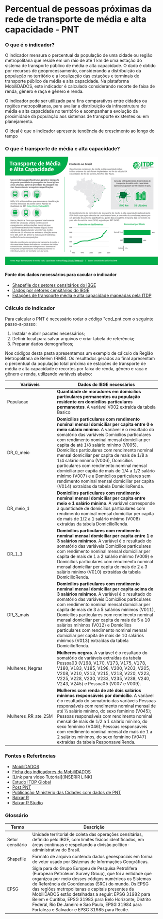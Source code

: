 # Percentual de pessoas próximas da rede de transporte de média e alta capacidade - PNT

### O que é o indicador?
O indicador mensura o percentual da população de uma cidade ou região metropolitana que reside em um raio de até 1 km de uma estação do sistema de transporte público de média e alta capacidade. O dado é obtido por recursos de geoprocessamento, considerando a distribuição da população no território e a localização das estações e terminais de transporte público de média e alta capacidade. Na plataforma MobiliDADOS, este indicador é calculado considerando recorte de faixa de renda, gênero e raça e gênero e renda.

O indicador pode ser utilizado para fins comparativos entre cidades ou regiões metropolitanas, para avaliar a distribuição da infraestrutura de média e alta capacidade no território e acompanhar a evolução da proximidade da população aos sistemas de transporte existentes ou em planejamento.

O ideal é que o indicador apresente tendência de crescimento ao longo do tempo

### O que é transporte de média e alta capacidade?
![](Sobre_TMA.png)

#### Fonte dos dados necessários para cacular o indicador
- [Shapefile dos setores censitários do IBGE](https://bit.ly/2Y6T4In) 
- [Dados por setores censitários do IBGE](https://bit.ly/2hr75s0)
- [Estações de transporte média e alta capacidade mapeadas pela ITDP](https://www.google.com/maps/d/u/0/viewer?mid=1iQ9q4KBuH2T2O0972VURU_Ak76s&ll=-29.651371798676887%2C-34.02013055808925&z=3)


### Cálculo do indicador
Para calcular o PNT é necessário rodar o código "cod_pnt com o seguinte passo-a-passo:

1. Instalar e abrir pacotes necessários;
2. Definir local para salvar arquivos e criar tabela de referência;
3. Preparar dados demograficos;

Nos códigos desta pasta apresentamos um exemplo de cálculo da Região Metropolitana de Belém (RMB). Os resultados gerados ao final apresentam o percentual da população total próxima de estações de transporte de média e alta capacidade e recortes por faixa de renda, gênero e raça e gênero e renda, utilizando variáveis abaixo:

| Variáveis | Dados do IBGE necessários |
|-----------|---------------------------|
|Populacao | **Quantidade de moradores em domicílios particulares permanentes ou população residente em domicílios particulares permanentes**. A variável V002 extraída da tabela Basico|
|DR_0_meio | **Domicílios particulares com rendimento nominal mensal domiciliar per capita entre 0 e meio salário mínimo**. A variável é o resultado do somatório das variáveis Domicílios particulares com rendimento nominal mensal domiciliar per capita de até 1/8 salário mínimo (V005),  Domicílios particulares com rendimento nominal mensal domiciliar per capita de mais de 1/8 a 1/4 salário mínimo (V006), Domicílios particulares com rendimento nominal mensal domiciliar per capita de mais de 1/4 a 1/2 salário mínimo (V007)  e a Domicílios particulares sem rendimento nominal mensal domiciliar per capita (V014) extraídas da tabela DomicilioRenda.|
|DR_meio_1|**Domicílios particulares com rendimento nominal mensal domiciliar per capita entre meio e 1 salário mínimo**. A variável corresponde à quantidade de domicílios particulares com rendimento nominal mensal domiciliar per capita de mais de 1/2 a 1 salário mínimo (V008) extraídas da tabela DomicilioRenda.|
|DR_1_3|**Domicílios particulares com rendimento nominal mensal domiciliar per capita entre 1 e 3 salários mínimos**. A variável é o resultado do somatório das variáveis Domicílios particulares com rendimento nominal mensal domiciliar per capita de mais de 1 a 2 salário mínimo (V009) e Domicílios particulares com rendimento nominal mensal domiciliar per capita de mais de 2 a 3 salário mínimo (V010) extraídas da tabela DomicilioRenda.|
|DR_3_mais|**Domicílios particulares com rendimento nominal mensal domiciliar per capita acima de 3 salários mínimos**. A variável é o resultado do somatório das variáveis Domicílios particulares com rendimento nominal mensal domiciliar per capita de mais de 3 a 5 salários mínimos (V011), Domicílios particulares com rendimento nominal mensal domiciliar per capita de mais de 5 a 10 salários mínimos (V012)  e Domicílios particulares com rendimento nominal mensal domiciliar per capita de mais de 10 salários mínimos (V013) extraídas da tabela DomicilioRenda.|
|Mulheres_Negras|**Mulheres negras**. A variável é o resultado do somatório de variáveis extraídas da tabela Pessoa03 (V168, V170, V173, V175, V178, V180, V183, V185, V198, V200, V203, V205, V208, V210, V213, V215, V218, V220, V223, V225, V228, V230, V233, V235, V238, V240, V243, V245) e Pessoa05 (V007 e V009).|
|Mulheres_RR_ate_2SM|**Mulheres com renda de até dois salários mínimos responsáveis por domicílio**. A variável é o resultado do somatório das variáveis Pessoas responsáveis com rendimento nominal mensal de até ½ salário mínimo, do sexo feminino (V045); Pessoas responsáveis com rendimento nominal mensal de mais de 1/2 a 1 salário mínimo, do sexo feminino (V046); Pessoas responsáveis com rendimento nominal mensal de mais de 1 a 2 salários mínimos, do sexo feminino (V047) extraídas da tabela ResponsavelRenda.|


### Fontes e Referências
- [MobiliDADOS](https://mobilidados.org.br/)
- [Ficha dos indicadores da MobiliDADOS](https://docs.google.com/spreadsheets/d/1Q5QuhNEcaMmNY9Wzke7DQ_ERiqcDiP6uGNtD5MwSsaY/edit#gid=0)
- [Link para vídeo Tutorial](INSERIR LINK)
- [Estudo ITDP Global](https://itdpdotorg.wpengine.com/wp-content/uploads/2016/10/People-Near-Transit.pdf)
- [Post PNT](https://itdpbrasil.org/pnt/)
- [Publicação Ministério das Cidades com dados de PNT](http://www.cidades.gov.br/images/stories/ArquivosSEMOB/ArquivosPDF/relatorio-indicadores-efetividade-pnmu.pdf)
- [Baixar R](https://www.rstudio.com/products/rstudio/download/#download) 
- [Baixar R Studio](https://cran.rstudio.com/) 


### Glossário

| Termo | Descrição |
|-------|-----------|
| Setor censitário | Unidade territorial de coleta das operações censitárias, definido pelo IBGE, com limites físicos identificados, em áreas contínuas e respeitando a divisão político-administrativa do Brasil.|
| Shapefile | Formato de arquivo contendo dados geoespaciais em forma de vetor usado por Sistemas de Informações Geográficas.|
| EPSG | Sigla para do Grupo Europeu de Pesquisa Petrolífera (European Petroleum Survey Group), que foi a entidade que organizou por meio desses códigos numéricos os Sistemas de Referência de Coordenadas (SRC) do mundo. Os EPSG das regiões metropolitanas e capitais presentes da MobiliDADOS estão detalhadas a seguir: EPSG 31982 para Belem e Curitiba, EPSG 31983 para Belo Horizonte, Distrito Federal, Rio De Janeiro e Sao Paulo, EPSG 31984 para Fortaleza e Salvador e EPSG 31985 para Recife.
